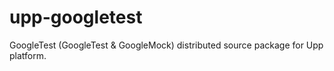 # upp-googletest
GoogleTest (GoogleTest &amp; GoogleMock) distributed source package for Upp platform.
